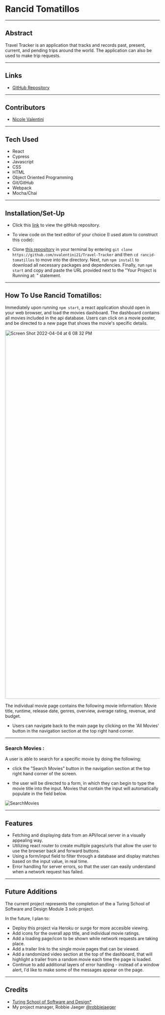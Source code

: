 # Rancid Tomatillos #
---

## Abstract

Travel Tracker is an application  that tracks and records past, present, current, and pending trips around the world. The application can also be used to make trip requests.

---
## Links
* [GitHub Repository](https://github.com/nvalentini21/Rancid-Tomatillos)
---
## Contributors
* [Nicole Valentini](https://github.com/nvalentini21)
---
## Tech Used
* React
* Cypress
* Javascript
* CSS
* HTML
* Object Oriented Programming
* Git/GitHub
* Webpack
* Mocha/Chai

---
## Installation/Set-Up
* Click this [link](https://github.com/nvalentini21/Rancid-Tomatillos) to view the gitHub repository.

* To view code on the text editor of your choice (I used atom to construct this code):

* Clone [this repository](https://github.com/nvalentini21/Rancid-Tomatillos) in your terminal by entering `git clone https://github.com/nvalentini21/Travel-Tracker` and then `cd rancid-tomatillos` to move into the directory. Next, run `npm install` to download all necessary packages and dependencies. Finally, run `npm start` and copy and paste the URL provided next to the "Your Project is Running at: " statement.

---
## How To Use Rancid Tomatillos:

Immediately upon running `npm start`, a react application should open in your web browser, and load the movies dashboard. The dashboard contains all movies included in the api database. Users can click on a movie poster, and be directed to a new page that shows the movie's specific details.

<img width="1199" alt="Screen Shot 2022-04-04 at 6 08 32 PM" src="https://user-images.githubusercontent.com/92831895/161653650-fc5b7e04-3195-4251-95c4-75cd8a5716eb.png">

The individual movie page contains the following movie information: Movie title, runtime, release date, genres, overview, average rating, revenue, and budget.

* Users can navigate back to the main page by clicking on the 'All Movies' button in the navigation section at the top right hand corner.

---
### Search Movies :

A user is able to search for a specific movie by doing the following:

* click the "Search Movies" button in the navigation section at the top right hand corner of the screen.

* the user will be directed to a form, in which they can begin to type the movie title into the input. Movies that contain the input will automatically populate in the field below.

![SearchMovies](https://media.giphy.com/media/MYTKALcVSzPlnLkSEI/giphy.gif)

---

## Features

* Fetching and displaying data from an API/local server in a visually appealing way.
* Utilizing react router to create multiple pages/urls that allow the user to use the browser back and forward buttons.
* Using a form/input field to filter through a database and display matches based on the input value, in real time.
* Error handling for server errors, so that the user can easily understand when a network request has failed.

---
## Future Additions

The current project represents the completion of the a Turing School of Software and Design Module 3 solo project.

In the future, I plan to:

* Deploy this project via Heroku or surge for more accesible viewing.
* Add icons for the overall app title, and individual movie ratings.
* Add a loading page/icon to be shown while network requests are taking place.
* Add a trailer link to the single movie pages that can be viewed.
* Add a randomized video section at the top of the dashboard, that will highlight a trailer from a random movie each time the page is loaded.
* Continue to add additional layers of error handling - instead of a window alert, I'd like to make some of the messages appear on the page.

---
## Credits
* [Turing School of Software and Design*](turing.edu)
* My project manager, Robbie Jaeger [@robbiejaeger](https://github.com/robbiejaeger)
